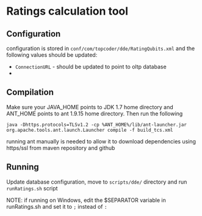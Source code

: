 # Ratings calculation tool

## Configuration
configuration is stored in `conf/com/topcoder/dde/RatingQubits.xml` and the following values should be updated:

- `ConnectionURL` - should be updated to point to oltp database
- 



## Compilation

Make sure your JAVA_HOME points to JDK 1.7 home directory and ANT_HOME points to ant 1.9.15 home directory. Then run the following

`java -Dhttps.protocols=TLSv1.2 -cp %ANT_HOME%/lib/ant-launcher.jar org.apache.tools.ant.launch.Launcher compile -f build_tcs.xml`

running ant manually is needed to allow it to download dependencies using https/ssl from maven repository and github

## Running

Update database configuration, move to `scripts/dde/` directory and run `runRatings.sh` script

NOTE: if running on Windows, edit the $SEPARATOR variable in runRatings.sh and set it to `;` instead of `:`

